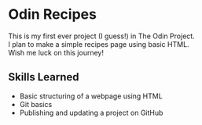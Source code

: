 
# Odin Recipes

This is my first ever project (I guess!) in The Odin Project.  
I plan to make a simple recipes page using basic HTML.  
Wish me luck on this journey!

## Skills Learned

- Basic structuring of a webpage using HTML  
- Git basics  
- Publishing and updating a project on GitHub  
